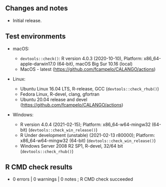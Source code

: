 ## Changes and notes
* Initial release.

## Test environments
* macOS:
    * `devtools::check()`: R version 4.0.3 (2020-10-10), Platform: x86_64-apple-darwin17.0 (64-bit), macOS Big Sur 10.16 (local)
    * MacOS - latest (<https://github.com/fcampelo/CALANGO/actions>)
    
* Linux:
    * Ubuntu Linux 16.04 LTS, R-release, GCC (`devtools::check_rhub()`)
    * Fedora Linux, R-devel, clang, gfortran
    * Ubuntu 20.04 release and devel (<https://github.com/fcampelo/CALANGO/actions>)
    
* Windows:
    * R version 4.0.4 (2021-02-15); Platform: x86_64-w64-mingw32 (64-bit) (`devtools::check_win_release()`)
    * R Under development (unstable) (2021-02-13 r80000); Platform: x86_64-w64-mingw32 (64-bit) (`devtools::check_win_release()`)
    * Windows Server 2008 R2 SP1, R-devel, 32/64 bit (`devtools::check_rhub()`)

## R CMD check results  
* 0 errors | 0 warnings | 0 notes ; R CMD check succeeded
